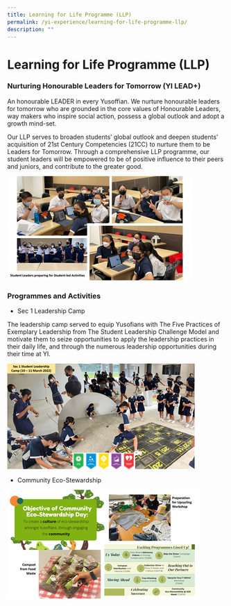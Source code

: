```yaml
---
title: Learning for Life Programme (LLP)
permalink: /yi-experience/learning-for-life-programme-llp/
description: ""
---
```

# **Learning for Life Programme (LLP)**

### Nurturing Honourable Leaders for Tomorrow (YI LEAD+)

An honourable LEADER in every Yusoffian. We nurture honourable leaders for tomorrow who are grounded in the core values of Honourable Leaders, way makers who inspire social action, possess a global outlook and adopt a growth mind-set.

Our LLP serves to broaden students’ global outlook and deepen students’ acquisition of 21st Century Competencies (21CC) to nurture them to be Leaders for Tomorrow. Through a comprehensive LLP programme, our student leaders will be empowered to be of positive influence to their peers and juniors, and contribute to the greater good.

![](/images/LLP1.png)

### Programmes and Activities  
  

*   Sec 1 Leadership Camp

The leadership camp served to equip Yusofians with The Five Practices of Exemplary Leadership from The Student Leadership Challenge Model and motivate them to seize opportunities to apply the leadership practices in their daily life, and through the numerous leadership opportunities during their time at YI.

![](/images/LLP2.png)

*   Community Eco-Stewardship

![](/images/LLP3.png)